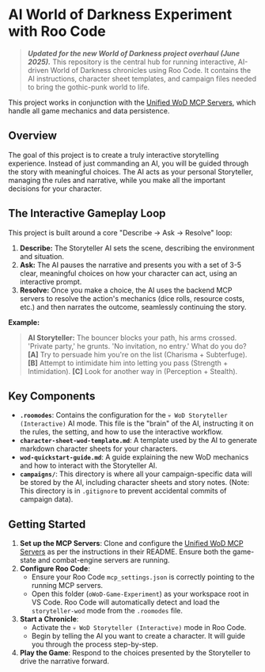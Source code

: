 # AI World of Darkness Experiment with Roo Code

> **_Updated for the new World of Darkness project overhaul (June 2025)._**
This repository is the central hub for running interactive, AI-driven World of Darkness chronicles using Roo Code. It contains the AI instructions, character sheet templates, and campaign files needed to bring the gothic-punk world to life.

This project works in conjunction with the [Unified WoD MCP Servers](https://github.com/Mnehmos/rpg-mcp-servers), which handle all game mechanics and data persistence.

## Overview

The goal of this project is to create a truly interactive storytelling experience. Instead of just commanding an AI, you will be guided through the story with meaningful choices. The AI acts as your personal Storyteller, managing the rules and narrative, while you make all the important decisions for your character.

## The Interactive Gameplay Loop

This project is built around a core "Describe -> Ask -> Resolve" loop:
1.  **Describe:** The Storyteller AI sets the scene, describing the environment and situation.
2.  **Ask:** The AI pauses the narrative and presents you with a set of 3-5 clear, meaningful choices on how your character can act, using an interactive prompt.
3.  **Resolve:** Once you make a choice, the AI uses the backend MCP servers to resolve the action's mechanics (dice rolls, resource costs, etc.) and then narrates the outcome, seamlessly continuing the story.

**Example:**
> **AI Storyteller:** The bouncer blocks your path, his arms crossed. 'Private party,' he grunts. 'No invitation, no entry.' What do you do?
> **[A]** Try to persuade him you're on the list (Charisma + Subterfuge).
> **[B]** Attempt to intimidate him into letting you pass (Strength + Intimidation).
> **[C]** Look for another way in (Perception + Stealth).

## Key Components

- **`.roomodes`**: Contains the configuration for the `💀 WoD Storyteller (Interactive)` AI mode. This file is the "brain" of the AI, instructing it on the rules, the setting, and how to use the interactive workflow.
- **`character-sheet-wod-template.md`**: A template used by the AI to generate markdown character sheets for your characters.
- **`wod-quickstart-guide.md`**: A guide explaining the new WoD mechanics and how to interact with the Storyteller AI.
- **`campaigns/`**: This directory is where all your campaign-specific data will be stored by the AI, including character sheets and story notes. (Note: This directory is in `.gitignore` to prevent accidental commits of campaign data).

## Getting Started

1.  **Set up the MCP Servers**: Clone and configure the [Unified WoD MCP Servers](https://github.com/Mnehmos/rpg-mcp-servers) as per the instructions in their README. Ensure both the game-state and combat-engine servers are running.
2.  **Configure Roo Code**:
    - Ensure your Roo Code `mcp_settings.json` is correctly pointing to the running MCP servers.
    - Open this folder (`oWoD-Game-Experiment`) as your workspace root in VS Code. Roo Code will automatically detect and load the `storyteller-wod` mode from the `.roomodes` file.
3.  **Start a Chronicle**:
    - Activate the `💀 WoD Storyteller (Interactive)` mode in Roo Code.
    - Begin by telling the AI you want to create a character. It will guide you through the process step-by-step.
4.  **Play the Game**: Respond to the choices presented by the Storyteller to drive the narrative forward.
